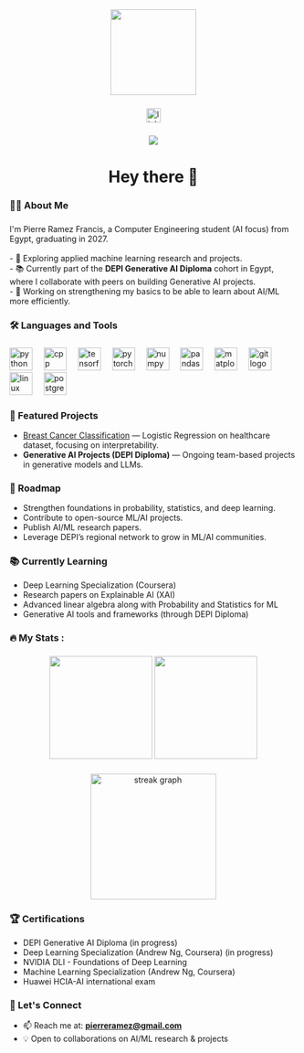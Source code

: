 <div align="center">
  <img height="150" src="https://media.giphy.com/media/M9gbBd9nbDrOTu1Mqx/giphy.gif"  />
</div>

###

<div align="center">
  <a href="https://www.linkedin.com/in/pierreramez" target="_blank">
    <img src="https://img.shields.io/static/v1?message=LinkedIn&logo=linkedin&label=&color=0077B5&logoColor=white&labelColor=&style=for-the-badge" height="25" alt="linkedin logo"  />
  </a>
</div>

###

<div align="center">
  <img src="https://visitor-badge.laobi.icu/badge?page_id=pierreramez.pierreramez&"  />
</div>

###

<h1 align="center">Hey there 👋</h1>

###

<h3 align="left">👩‍💻  About Me</h3>

###

<p align="left">
I'm Pierre Ramez Francis, a Computer Engineering student (AI focus) from Egypt, graduating in 2027.<br><br>
- 🔭 Exploring applied machine learning research and projects.<br>
- 📚 Currently part of the <b>DEPI Generative AI Diploma</b> cohort in Egypt, where I collaborate with peers on building Generative AI projects.<br>
- 🧪 Working on strengthening my basics to be able to learn about AI/ML more efficiently.<br>
</p>

###

<h3 align="left">🛠 Languages and Tools</h3>

###

<div align="left">
  <img src="https://cdn.jsdelivr.net/gh/devicons/devicon/icons/python/python-original.svg" height="40" alt="python logo" />
  <img width="12" />
  <img src="https://cdn.jsdelivr.net/gh/devicons/devicon/icons/cplusplus/cplusplus-original.svg" height="40" alt="cpp logo" />
  <img width="12" />
  <img src="https://cdn.jsdelivr.net/gh/devicons/devicon/icons/tensorflow/tensorflow-original.svg" height="40" alt="tensorflow logo" />
  <img width="12" />
  <img src="https://cdn.jsdelivr.net/gh/devicons/devicon/icons/pytorch/pytorch-original.svg" height="40" alt="pytorch logo" />
  <img width="12" />
  <img src="https://cdn.jsdelivr.net/gh/devicons/devicon/icons/numpy/numpy-original.svg" height="40" alt="numpy logo" />
  <img width="12" />
  <img src="https://cdn.jsdelivr.net/gh/devicons/devicon/icons/pandas/pandas-original.svg" height="40" alt="pandas logo" />
  <img width="12" />
  <img src="https://cdn.jsdelivr.net/gh/devicons/devicon/icons/matplotlib/matplotlib-original.svg" height="40" alt="matplotlib logo" />
  <img width="12" />
  <img src="https://cdn.jsdelivr.net/gh/devicons/devicon/icons/git/git-original.svg" height="40" alt="git logo" />
  <img width="12" />
  <img src="https://cdn.jsdelivr.net/gh/devicons/devicon/icons/linux/linux-original.svg" height="40" alt="linux logo" />
  <img width="12" />
  <img src="https://cdn.jsdelivr.net/gh/devicons/devicon/icons/postgresql/postgresql-original.svg" height="40" alt="postgresql logo" />
  
</div>

###

<h3 align="left">📌 Featured Projects</h3>

- [Breast Cancer Classification](https://github.com/pierreramez/breast-cancer-ml) — Logistic Regression on healthcare dataset, focusing on interpretability.  
- <b>Generative AI Projects (DEPI Diploma)</b> — Ongoing team-based projects in generative models and LLMs.  

###

<h3 align="left">🎯 Roadmap</h3>

- Strengthen foundations in probability, statistics, and deep learning.  
- Contribute to open-source ML/AI projects.  
- Publish AI/ML research papers.  
- Leverage DEPI’s regional network to grow in ML/AI communities.  

###

<h3 align="left">📚 Currently Learning</h3>

- Deep Learning Specialization (Coursera)  
- Research papers on Explainable AI (XAI)  
- Advanced linear algebra along with Probability and Statistics for ML  
- Generative AI tools and frameworks (through DEPI Diploma)  

###
<h3 align="left">🔥   My Stats :</h3>

###

<div align="center">
<img src="https://github-readme-stats-4fn990bid-pierre-ramezs-projects.vercel.app/api?username=pierreramez&show_icons=true&theme=dark" height="180" />
<img src="https://github-readme-stats-4fn990bid-pierre-ramezs-projects.vercel.app/api/top-langs/?username=pierreramez&layout=compact&theme=dark" height="180" />

</div>

###

<div align="center">
  <img src="https://streak-stats.demolab.com?user=pierreramez&locale=en&mode=daily&theme=dark&hide_border=false&border_radius=5&order=3" height="220" alt="streak graph"  />
</div>

###

<h3 align="left">🏆 Certifications</h3>

- DEPI Generative AI Diploma (in progress)
- Deep Learning Specialization (Andrew Ng, Coursera) (in progress)
- NVIDIA DLI - Foundations of Deep Learning
- Machine Learning Specialization (Andrew Ng, Coursera)
- Huawei HCIA-AI international exam

###

<h3 align="left">🤝 Let's Connect</h3>

- 📫 Reach me at: **pierreramez@gmail.com**  
- 💡 Open to collaborations on AI/ML research & projects
